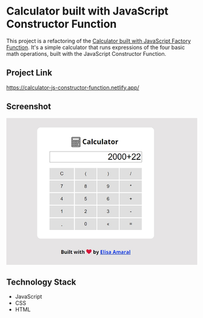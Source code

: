 # Calculator built with JavaScript Constructor Function

This project is a refactoring of the [Calculator built with JavaScript Factory Function](https://github.com/elisa-amaral/Calculator-built-with-JavaScript-Factory-Function). It's a simple calculator that runs expressions of the four basic math operations, built with the JavaScript Constructor Function.

## Project Link

https://calculator-js-constructor-function.netlify.app/

## Screenshot

![Screenshot](assets/img/Screenshot.jpg)

## Technology Stack

+ JavaScript
+ CSS
+ HTML
